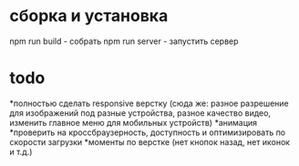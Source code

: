 # сборка и установка
npm run build - собрать
npm run server - запустить сервер

# todo
*полностью сделать responsive верстку (сюда же: разное разрешение для изображений под разные устройства, разное качество видео, изменить главное меню для мобильных устройств)
*анимация
*проверить на кроссбраузерность, доступность и оптимизировать по скорости загрузки
*моменты по верстке (нет кнопок назад, нет иконок и т.д.)
